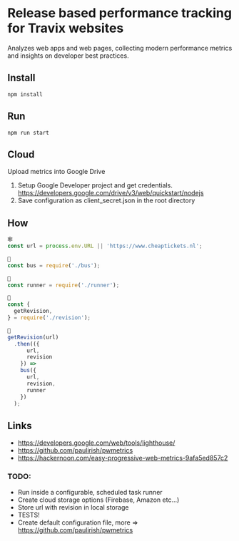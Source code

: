 # Release based performance tracking for Travix websites
Analyzes web apps and web pages, collecting modern performance metrics and insights on developer best practices.

## Install
`npm install`

## Run
`npm run start`

## Cloud
Upload metrics into Google Drive

1. Setup Google Developer project and get credentials. https://developers.google.com/drive/v3/web/quickstart/nodejs
2. Save configuration as client_secret.json in the root directory

## How
```javascript
🕸
const url = process.env.URL || 'https://www.cheaptickets.nl';

🚌
const bus = require('./bus');

🏃
const runner = require('./runner');

🔢
const {
  getRevision,
} = require('./revision');

🚀
getRevision(url)
  .then(({
      url,
      revision
    }) =>
    bus({
      url,
      revision,
      runner
    })
  );
```

## Links
* https://developers.google.com/web/tools/lighthouse/
* https://github.com/paulirish/pwmetrics
* https://hackernoon.com/easy-progressive-web-metrics-9afa5ed857c2
  
### TODO:
* Run inside a configurable, scheduled task runner
* Create cloud storage options (Firebase, Amazon etc...)
* Store url with revision in local storage
* TESTS!
* Create default configuration file, more => https://github.com/paulirish/pwmetrics
